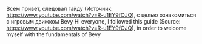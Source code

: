Всем привет, следовал гайду (Источник: https://www.youtube.com/watch?v=R-u1EY9fOJQ), с целью ознакомиться с игровым движком Bevy
Hi everyone, I followed this guide (Source: https://www.youtube.com/watch?v=R-u1EY9fOJQ), in order to welcome myself with the fundamentals of Bevy
